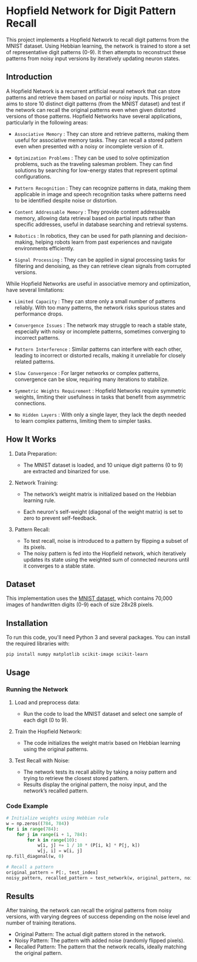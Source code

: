 # Hopfield Network for Digit Pattern Recall

This project implements a Hopfield Network to recall digit patterns from the MNIST dataset. Using Hebbian learning, 
the network is trained to store a set of representative digit patterns (0-9). 
It then attempts to reconstruct these patterns from noisy input versions by iteratively updating neuron states.

## Introduction

A Hopfield Network is a recurrent artificial neural network that can store patterns and retrieve them based on partial or noisy inputs. 
This project aims to store 10 distinct digit patterns (from the MNIST dataset) and test if the network can recall the original patterns even when given distorted versions of those patterns.
Hopfield Networks have several applications, particularly in the following areas:

   - `Associative Memory` : They can store and retrieve patterns, making them useful for associative memory tasks. They can recall a stored pattern even when presented with a noisy or incomplete version of it.

   - `Optimization Problems` : They can be used to solve optimization problems, such as the traveling salesman problem. They can find solutions by searching for low-energy states that represent optimal configurations.

   - `Pattern Recognition` : They can recognize patterns in data, making them applicable in image and speech recognition tasks where patterns need to be identified despite noise or distortion.

   - `Content Addressable Memory` : They provide content addressable memory, allowing data retrieval based on partial inputs rather than specific addresses, useful in database searching and retrieval systems.

   - `Robotics` : In robotics, they can be used for path planning and decision-making, helping robots learn from past experiences and navigate environments efficiently.

   - `Signal Processing` : They can be applied in signal processing tasks for filtering and denoising, as they can retrieve clean signals from corrupted versions.

While Hopfield Networks are useful in associative memory and optimization, have several limitations:
 - `Limited Capacity` : They can store only a small number of patterns reliably. With too many patterns, the network risks spurious states and performance drops.

 - `Convergence Issues` : The network may struggle to reach a stable state, especially with noisy or incomplete patterns, sometimes converging to incorrect patterns.

 - `Pattern Interference` : Similar patterns can interfere with each other, leading to incorrect or distorted recalls, making it unreliable for closely related patterns.

 - `Slow Convergence` : For larger networks or complex patterns, convergence can be slow, requiring many iterations to stabilize.

 - `Symmetric Weights Requirement` : Hopfield Networks require symmetric weights, limiting their usefulness in tasks that benefit from asymmetric connections.

 - `No Hidden Layers` : With only a single layer, they lack the depth needed to learn complex patterns, limiting them to simpler tasks.

## How It Works

1. Data Preparation: 
   - The MNIST dataset is loaded, and 10 unique digit patterns (0 to 9) are extracted and binarized for use.
   
2. Network Training:
   - The network’s weight matrix is initialized based on the Hebbian learning rule.

   - Each neuron's self-weight (diagonal of the weight matrix) is set to zero to prevent self-feedback.
   
3. Pattern Recall:
   - To test recall, noise is introduced to a pattern by flipping a subset of its pixels.
   - The noisy pattern is fed into the Hopfield network, which iteratively updates its state using the weighted sum of connected neurons until it converges to a stable state.

## Dataset

This implementation uses the [MNIST dataset](http://yann.lecun.com/exdb/mnist/), which contains 70,000 images of handwritten digits (0-9) each of size 28x28 pixels.

## Installation

To run this code, you'll need Python 3 and several packages. You can install the required libraries with:

```bash
pip install numpy matplotlib scikit-image scikit-learn
```

## Usage

### Running the Network

1. Load and preprocess data:
   - Run the code to load the MNIST dataset and select one sample of each digit (0 to 9).
   
2. Train the Hopfield Network:
   - The code initializes the weight matrix based on Hebbian learning using the original patterns.

3. Test Recall with Noise:
   - The network tests its recall ability by taking a noisy pattern and trying to retrieve the closest stored pattern.
   - Results display the original pattern, the noisy input, and the network’s recalled pattern.

### Code Example

```python
# Initialize weights using Hebbian rule
w = np.zeros((784, 784))
for i in range(784):
    for j in range(i + 1, 784):
        for k in range(10):
            w[i, j] += 1 / 10 * (P[i, k] * P[j, k])
            w[j, i] = w[i, j]
np.fill_diagonal(w, 0)

# Recall a pattern
original_pattern = P[:, test_index]
noisy_pattern, recalled_pattern = test_network(w, original_pattern, noise_level=0.1)
```

## Results

After training, the network can recall the original patterns from noisy versions, with varying degrees of success depending on the noise level and number of training iterations.

- Original Pattern: The actual digit pattern stored in the network.
- Noisy Pattern: The pattern with added noise (randomly flipped pixels).
- Recalled Pattern: The pattern that the network recalls, ideally matching the original pattern.
